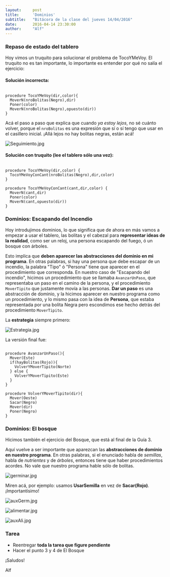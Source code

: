```yaml
---
layout:     post
title:      'Dominios'
subtitle:   "Bitácora de la clase del jueves 14/04/2016"
date:       2016-04-14 23:30:00
author:     "Alf"
---
```


### Repaso de estado del tablero

Hoy vimos un truquito para solucionar el problema de TocoYMeVoy. El truquito no es tan importante, lo importante es entender por qué no salía el ejercicio:

#### Solución incorrecta:

```gbs

procedure TocoYMeVoy(dir,color){
  MoverN(nroBolitas(Negro),dir)
  Poner(color)
  MoverN(nroBolitas(Negro),opuesto(dir))
}

```

Acá el paso a paso que explica que cuando _ya estoy lejos_, no sé cuánto volver, porque el `nroBolitas` es una expresión que sí o sí tengo que usar en el casillero inicial. ¡Allá lejos no hay bolitas negras, están acá!

![Seguimiento.jpg](/img/2016-04-14/Seguimiento.jpg)

#### Solución con truquito (lee el tablero sólo una vez):

```gbs

procedure TocoYMeVoy(dir,color) {
  TocoYMeVoyConCant(nroBolitas(Negro),dir,color)
}

procedure TocoYMeVoyConCant(cant,dir,color) {
  MoverN(cant,dir)
  Poner(color)
  MoverN(cant,opuesto(dir))
}

```

### Dominios: Escapando del Incendio

Hoy introdujimos dominios, lo que significa que de ahora en más vamos a empezar a usar el tablero, las bolitas y el cabezal para **representar ideas de la realidad**, como ser un reloj, una persona escapando del fuego, ó un bosque con árboles.

Esto implica que **deben aparecer las abstracciones del dominio en mi programa**. En otras palabras, si hay una persona que debe escapar de un incendio, la palabra "Tipo" ó "Persona" tiene que aparecer en el procedimiento que corresponda. En nuestro caso de "Escapando del incendio", hicimos un procedimiento que se llamaba `AvanzarUnPaso`, que representaba un paso en el camino de la persona, y el procedimiento `MoverTipito` que justamente movía a las personas. **Dar un paso** es una abstracción de dominio, y la hicimos aparecer en nuestro programa como un procedimiento, y lo mismo pasa con la idea de **Persona**, que estaba representada por una bolita Negra pero escondimos ese hecho detrás del procedimiento `MoverTipito`.

La **estrategia** siempre primero:

![Estrategia.jpg](/img/2016-04-14/Estrategia.jpg)

La versión final fue:

```gbs

procedure AvanzarUnPaso(){
  Mover(Este)
  if(hayBolitas(Rojo)){
    VolverYMoverTipito(Norte)
  } else {
    VolverYMoverTipito(Este)
  }
}

procedure VolverYMoverTipito(dir){
  Mover(Oeste)
  Sacar(Negro)
  Mover(dir)
  Poner(Negro)
}

```

### Dominios: El bosque

Hicimos también el ejercicio del Bosque, que está al final de la Guía 3.

Aquí vuelve a ser importante que aparezcan las **abstracciones de dominio en nuestro programa**. En otras palabras, si el enunciado habla de _semillas_, habla de _nutrientes_ y de _árboles_, entonces tiene que haber procedimientos acordes. No vale que nuestro programa hable sólo de bolitas.

![germinar.jpg](/img/2016-04-14/germinar.jpg)

Miren acá, por ejemplo: usamos **UsarSemilla** en vez de **Sacar(Rojo)**. ¡Importantísimo!

![auxGerm.jpg](/img/2016-04-14/auxGerm.jpg)

![alimentar.jpg](/img/2016-04-14/alimentar.jpg)

![auxAli.jpg](/img/2016-04-14/auxAli.jpg)

### Tarea
- Reentregar **toda la tarea que figure pendiente**
- Hacer el punto 3 y 4 de El Bosque

¡Saludos!

Alf
